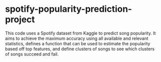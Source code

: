 # spotify-popularity-prediction-project
This code uses a Spotify dataset from Kaggle to predict song popularity. It aims to achieve the maximum accuracy using all available and relevant statistics, defines a function that can be used to estimate the popularity based off top features, and define clusters of songs to see which clusters of songs succeed and fail.
